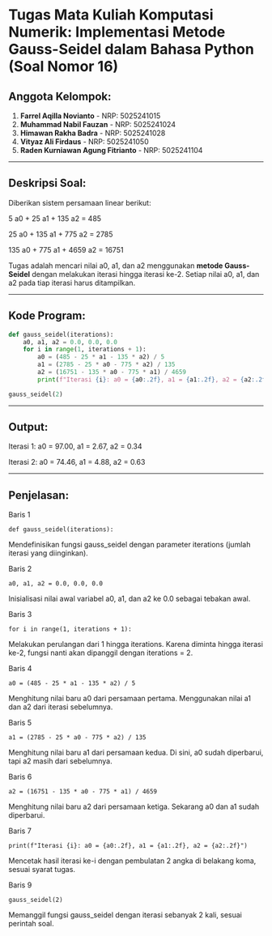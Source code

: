 # Tugas Mata Kuliah Komputasi Numerik: Implementasi Metode Gauss-Seidel dalam Bahasa Python (Soal Nomor 16)

## Anggota Kelompok:
1. **Farrel Aqilla Novianto**              - NRP: 5025241015  
2. **Muhammad Nabil Fauzan**               - NRP: 5025241024  
3. **Himawan Rakha Badra**                 - NRP: 5025241028  
4. **Vityaz Ali Firdaus**                  - NRP: 5025241050  
5. **Raden Kurniawan Agung Fitrianto**     - NRP: 5025241104  

---

## Deskripsi Soal:
Diberikan sistem persamaan linear berikut:  

5 a0     + 25 a1     + 135 a2     = 485

25 a0    + 135 a1    + 775 a2     = 2785

135 a0   + 775 a1    + 4659 a2    = 16751

Tugas adalah mencari nilai a0, a1, dan a2 menggunakan **metode Gauss-Seidel** dengan melakukan iterasi hingga iterasi ke-2. Setiap nilai a0, a1, dan a2 pada tiap iterasi harus ditampilkan.

---

## Kode Program:
```python
def gauss_seidel(iterations):
    a0, a1, a2 = 0.0, 0.0, 0.0
    for i in range(1, iterations + 1):
        a0 = (485 - 25 * a1 - 135 * a2) / 5
        a1 = (2785 - 25 * a0 - 775 * a2) / 135
        a2 = (16751 - 135 * a0 - 775 * a1) / 4659
        print(f"Iterasi {i}: a0 = {a0:.2f}, a1 = {a1:.2f}, a2 = {a2:.2f}")

gauss_seidel(2)
```
---

## Output:
Iterasi 1: a0 = 97.00, a1 = 2.67, a2 = 0.34

Iterasi 2: a0 = 74.46, a1 = 4.88, a2 = 0.63

---

## Penjelasan:

Baris 1

```def gauss_seidel(iterations):```

Mendefinisikan fungsi gauss_seidel dengan parameter iterations (jumlah iterasi yang diinginkan).

Baris 2

```a0, a1, a2 = 0.0, 0.0, 0.0```

Inisialisasi nilai awal variabel a0, a1, dan a2 ke 0.0 sebagai tebakan awal.

Baris 3

```for i in range(1, iterations + 1):```

Melakukan perulangan dari 1 hingga iterations. Karena diminta hingga iterasi ke-2, fungsi nanti akan dipanggil dengan iterations = 2.

Baris 4

```a0 = (485 - 25 * a1 - 135 * a2) / 5```

Menghitung nilai baru a0 dari persamaan pertama. Menggunakan nilai a1 dan a2 dari iterasi sebelumnya.

Baris 5

```a1 = (2785 - 25 * a0 - 775 * a2) / 135```

Menghitung nilai baru a1 dari persamaan kedua. Di sini, a0 sudah diperbarui, tapi a2 masih dari sebelumnya.

Baris 6

```a2 = (16751 - 135 * a0 - 775 * a1) / 4659```

Menghitung nilai baru a2 dari persamaan ketiga. Sekarang a0 dan a1 sudah diperbarui.

Baris 7

```print(f"Iterasi {i}: a0 = {a0:.2f}, a1 = {a1:.2f}, a2 = {a2:.2f}")```

Mencetak hasil iterasi ke-i dengan pembulatan 2 angka di belakang koma, sesuai syarat tugas.

Baris 9

```gauss_seidel(2)```

Memanggil fungsi gauss_seidel dengan iterasi sebanyak 2 kali, sesuai perintah soal.

